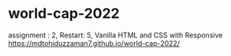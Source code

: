 # world-cap-2022
assignment : 2, Restart: 5, Vanilla HTML and CSS with Responsive
https://mdtohiduzzaman7.github.io/world-cap-2022/
